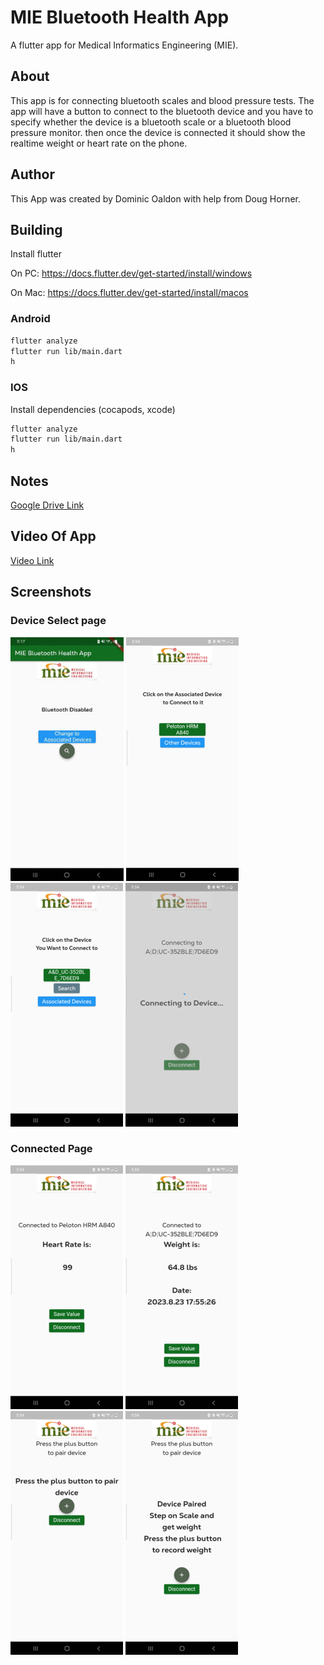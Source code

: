 # MIE Bluetooth Health App

A flutter app for Medical Informatics Engineering (MIE).

## About

This app is for connecting bluetooth scales and blood pressure tests.
The app will have a button to connect to the bluetooth device and you have to specify whether the device is a bluetooth scale or a bluetooth blood pressure monitor. then once the device is connected it should show the realtime weight or heart rate on the phone.

## Author

This App was created by Dominic Oaldon with help from Doug Horner.

## Building

Install flutter

On PC: <https://docs.flutter.dev/get-started/install/windows>

On Mac: <https://docs.flutter.dev/get-started/install/macos>

### Android

```bash
flutter analyze
flutter run lib/main.dart
h
```

### IOS

Install dependencies (cocapods, xcode)

```bash
flutter analyze
flutter run lib/main.dart
h
```

## Notes

[Google Drive Link](https://docs.google.com/document/d/1tMROo_rObtT972zS42XL3zOv_wVSsJWuNO4OBSkATlc/edit?pli=1)

## Video Of App

[Video Link](https://www.youtube.com/shorts/dOg5BTFkDEM)

## Screenshots

### Device Select page

![alt text][bluetoothIsDisabled]
![alt text][AssociatedPageEmpty]
![alt text][deviceSelectPage]
![alt text][loadingScreen2]

### Connected Page

![alt text][connectedPage]
![alt text][weightPage]
![alt text][weightPagePair]
![alt text][weightPageBeforeWeight]

[loadingScreen2]: assets/images/loadingScreen2.png "loading screen between device page and connected page"
[deviceSelectPage]: assets/images/Device_Page.png "device select page"
[connectedPage]: assets/images/Connected_page.png "connected page"
[AssociatedPageEmpty]: assets/images/Assocaited_Page.png "Empty Associated Page"
[bluetoothIsDisabled]: assets/images/Bluetooth_is_disabled.jpg "Shows when Device has bluetooth disabled"
[weightPage]: assets/images/weight_page3.png "The Connected Page when Connected to AND Scale"
[weightPagePair]: assets/images/weight_page1.png "The Page to Pair the AND Scale"
[weightPageBeforeWeight]: assets/images/weight_page2.png "The page right before you stand on scale"
